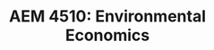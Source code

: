 ---
# Hero widget
widget: hero
headless: true
active: true
weight: 10

title: "AEM 4510: Environmental Economics"

design:
  background:
    # Background gradient
    gradient_start: '#3C93DC'
    gradient_end: '#192439'

    # Text color (true=light or false=dark).
    text_color_light: true
---